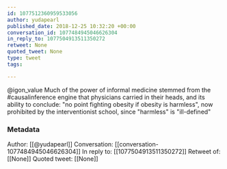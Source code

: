 ```yaml
---
id: 1077512360959533056
author: yudapearl
published_date: 2018-12-25 10:32:20 +00:00
conversation_id: 1077484945046626304
in_reply_to: 1077504913511350272
retweet: None
quoted_tweet: None
type: tweet
tags:

---
```


@igon_value Much of the power of informal medicine stemmed from the #causalinference engine that physicians carried in their heads, and its ability to conclude: "no point fighting obesity if obesity is harmless", now prohibited by the interventionist school, since "harmless" is "ill-defined"

### Metadata

Author: [[@yudapearl]]
Conversation: [[conversation-1077484945046626304]]
In reply to: [[1077504913511350272]]
Retweet of: [[None]]
Quoted tweet: [[None]]
